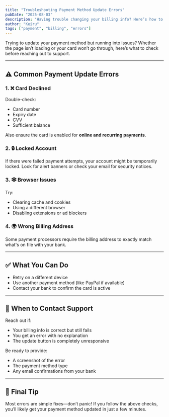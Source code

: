 ```yaml
---
title: "Troubleshooting Payment Method Update Errors"
pubDate: "2025-08-03"
description: "Having trouble changing your billing info? Here’s how to fix common update problems."
author: "Keiru"
tags: ["payment", "billing", "errors"]
---
```


Trying to update your payment method but running into issues? Whether the page isn’t loading or your card won’t go through, here’s what to check before reaching out to support.

---

## ⚠️ Common Payment Update Errors

### 1. ❌ Card Declined
Double-check:
- Card number
- Expiry date
- CVV
- Sufficient balance

Also ensure the card is enabled for **online and recurring payments**.

### 2. 🔒 Locked Account
If there were failed payment attempts, your account might be temporarily locked. Look for alert banners or check your email for security notices.

### 3. 🕸️ Browser Issues
Try:
- Clearing cache and cookies
- Using a different browser
- Disabling extensions or ad blockers

### 4. 🌍 Wrong Billing Address
Some payment processors require the billing address to exactly match what's on file with your bank.

---

## ✅ What You Can Do

- Retry on a different device
- Use another payment method (like PayPal if available)
- Contact your bank to confirm the card is active

---

## 💬 When to Contact Support

Reach out if:
- Your billing info is correct but still fails
- You get an error with no explanation
- The update button is completely unresponsive

Be ready to provide:
- A screenshot of the error
- The payment method type
- Any email confirmations from your bank

---

## 🙌 Final Tip

Most errors are simple fixes—don’t panic! If you follow the above checks, you’ll likely get your payment method updated in just a few minutes.

